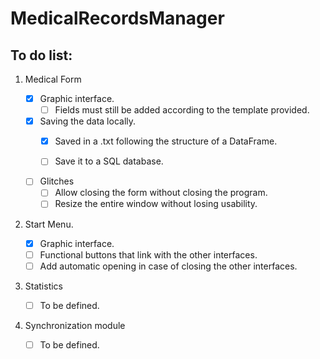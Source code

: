 # MedicalRecordsManager


**To do list:**
---

1. Medical Form

    - [x] Graphic interface.
        - [ ] Fields must still be added according to the template provided.
    - [x] Saving the data locally.
        - [x] Saved in a .txt following the structure of a DataFrame.
        - [ ] Save it to a SQL database.


    - [ ] Glitches
        - [ ] Allow closing the form without closing the program.
        - [ ] Resize the entire window without losing usability.

2. Start Menu.

    - [x] Graphic interface.
    - [ ] Functional buttons that link with the other interfaces.
    - [ ] Add automatic opening in case of closing the other interfaces.

3. Statistics

    - [ ] To be defined.
 
4. Synchronization module

    - [ ] To be defined.
